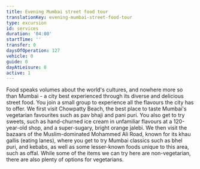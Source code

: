 ```yaml
---
title: Evening Mumbai street food tour
translationKey: evening-mumbai-street-food-tour
type: excursion
id: services
duration: '04:00'
startTime: ''
transfer: 0
daysOfOperation: 127
vehicle: 0
guide: 0
dayAtLeisure: 0
active: 1
---
```

Food speaks volumes about the world's cultures, and nowhere more so than Mumbai - a city best experienced through its diverse and delicious street food. You join a small group to experience all the flavours the city has to offer. We first visit Chowpatty Beach, the best place to taste Mumbai's vegetarian favourites such as pav bhaji and pani puri. You also get to try sweets, such as hand-churned ice cream in unfamiliar flavours at a 120-year-old shop, and a super-sugary, bright orange jalebi.     We then visit the bazaars of the Muslim-dominated Mohammed Ali Road, known for its khau gallis (eating lanes), where you get to try Mumbai classics such as bhel puri, and kebabs, as well as some lesser-known foods unique to this area, such as offal. While some of the items we can try here are non-vegetarian, there are also plenty of options for vegetarians.  